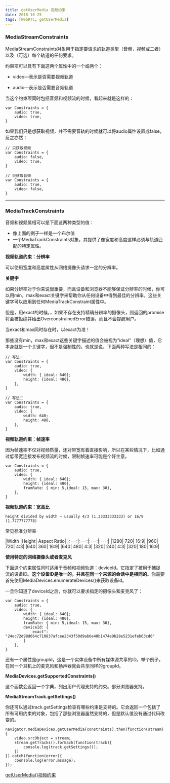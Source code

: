 ```yaml
---
title: getUserMedia 视频约束
date: 2018-10-25
tags: [WebRTC, getUserMedia] 
---
```



### **MediaStreamConstraints**

MediaStreamConstraints对象用于指定要请求的轨道类型（音频，视频或二者）以及（可选）每个轨道的任何要求。

约束项可以具有下面这两个属性中的一个或两个：

- video—表示是否需要视频轨道

- audio—表示是否需要音频轨道

当这个约束项同时包括音频和视频流的时候，看起来就是这样的：

```
var Constraints = {
    audio: true,
    video: true,
}
```

<!--more-->

如果我们只是想获取视频，并不需要音轨的时候就可以将audio属性设置成false，反之亦然：

```
// 只获取视频
var Constraints = {
    audio: false,
    video: true,
}

// 只获取音频
var Constraints = {
    audio: true,
    video: false,
}
```

---

### **MediaTrackConstraints**

音频和视频属相可以是下面这两种类型的值：

- 像上面的例子一样是一个布尔值
- 一个MediaTrackConstraints对象，其提供了像宽度和高度这样必须与轨道匹配的特定属性。


**视频轨道约束：分辨率**

可以使用宽度和高度属性从网络摄像头请求一定的分辨率。

**关键字**

如果分辨率对于你来说很重要，而且设备和浏览器不能够保证分辨率的时候，你可以用min，max和exact关键字来帮助你从任何设备中得到最佳的分辨率。这些关键字可以应用到任何MediaTrackConstraint属性中。

但是，用exact的时候，，如果不存在支持精确分辨率的摄像头，则返回的promise将会被拒绝并给出OverconstrainedError错误，而且不会提醒用户。

当exact和max同时存在时，以exact为准！

那些没有min，max和exact这些关键字描述的值会被视为“ideal”（理想）值，它本身就是一个关键字，但不是强制性的。也就是说，下面两种写法是相同的：

```
// 写法一
var Constraints = {
    audio: true,
    video: {
        width: { ideal: 640};
        height: {ideal: 480},
    },
}

// 写法二
var Constraints = {
    audio: true,
    video: {
        width: 640;
        height: 480,
    },
}
```


**视频轨道约束：帧速率**

因为帧速率不仅对视频质量，还对带宽有着直接影响，所以在某些情况下，比如通过低带宽连接发布视频流的时候，限制帧速率可能是个好主意。

```
var Constraints = {
    audio: true,
    video: {
        width: { ideal: 640};
        height: {ideal: 480},
        framRate: { min: 5,ideal: 15, max: 30},
    },
}
```

**视频轨道约束：宽高比**

```
height divided by width – usually 4/3 (1.33333333333) or 16/9 (1.7777777778)
```

常见标准分辨率

|Width |Height|	Aspect Ratio|
|:---:|:---:|:---:|:---:|
|1280|	720|    16:9|
|960|	720|	4:3|
|640|	360|    16:9|
|640|	480|	4:3|
|320|	240|	4:3|
|320|	180|	16:9|


**使用特定的网络摄像头或者麦克风**

下面这个约束属性同时适用于音频和视频轨道：deviceId。它指定了被用于捕捉流的设备ID。**这个设备ID是唯一的，并且在同一个来源的会话中是相同的**。你需要首先使用MediaDevices.enumerateDevices()来获取设备id。

一旦你知道了deviceId之后，你就可以要求指定的摄像头和麦克风了：
```
var Constraints = {
    audio: true,
    video: {
        width: { ideal: 640};
        height: {ideal: 480},
        framRate: { min: 5,ideal: 15, max: 30},
        deviceId: {
            exact": "24ec72d98d664c710837afcee2343f50d9ab6e40b1474e9b28e5231efeb63cd0"
        }
    },
}
```

还有一个属性是groupId，这是一个实体设备中所有媒体源共享的ID。举个例子，在同一个耳机上的麦克风和扬声器就会共享同样的groupId。

**MediaDevices.getSupportedConstraints()**

这个函数会返回一个字典，列出用户代理支持的约束。部分浏览器支持。

**MediaStreamTrack.getSettings()**

你还可以通过track.getSettings检查有哪些约束是支持的。它会返回一个包括了所有可用约束的对象，包括了那些浏览器虽然支持的，但是默认值没有通过代码改变的。

```
navigator.mediaDevices.getUserMedia(constraints).then(function(stream){
    video.srcObject = stream;
    stream.getTracks().forEach(function(track){
        console.log(track.getSettings());
    })
}).catch(function(error){
    coonsole.log(error.mssage);
});
```

[getUserMedia()视频约束](http://webrtc.org.cn/getusermedia-video-constraints/)











